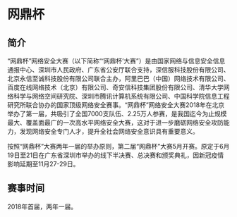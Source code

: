 # 网鼎杯

## 简介

“网鼎杯”网络安全大赛（以下简称“‘网鼎杯’大赛”）是由国家网络与信息安全信息通报中心、深圳市人民政府、广东省公安厅联合支持，深信服科技股份有限公司、北京永信至诚科技股份有限公司联合主办，阿里巴巴（中国）网络技术有限公司、百度在线网络技术（北京）有限公司、奇安信科技集团股份有限公司、清华大学网络科学与网络空间研究院、深圳市腾讯计算机系统有限公司、中国科学院信息工程研究所联合协办的国家顶级网络安全赛事。“网鼎杯”网络安全大赛2018年在北京举办了第一届，共吸引了全国7000支队伍、2.25万人参赛，是我国迄今为止规模最大、覆盖面最广的一次高水平网络安全大赛，这对于进一步磨砺网络安全攻防能力，发现网络安全专门人才，提升全社会网络安全意识具有重要意义。

按照“网鼎杯”大赛两年一届的举办原则，第二届“网鼎杯”大赛5月开赛。原定于6月19日至21日在广东省深圳市举办的线下半决赛、总决赛和颁奖典礼，因新冠疫情影响延期至11月27-29日。

## 赛事时间

2018年首届，两年一届。